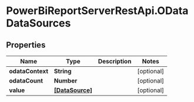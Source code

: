 # PowerBiReportServerRestApi.ODataDataSources

## Properties
Name | Type | Description | Notes
------------ | ------------- | ------------- | -------------
**odataContext** | **String** |  | [optional] 
**odataCount** | **Number** |  | [optional] 
**value** | [**[DataSource]**](DataSource.md) |  | [optional] 


